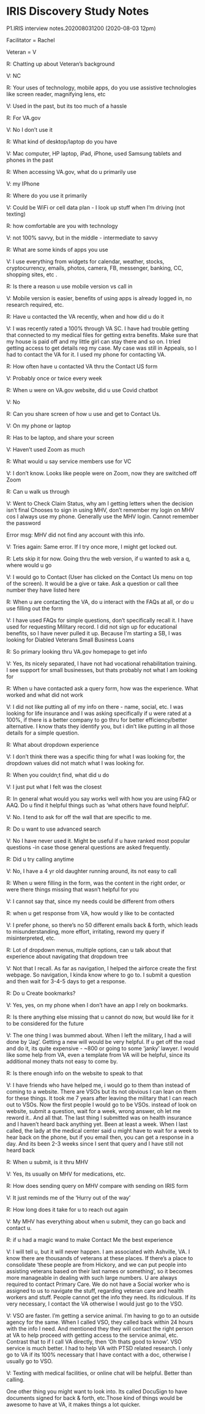 # IRIS Discovery Study Notes

P1.IRIS interview notes.202008031200 (2020-08-03 12pm)

Facilitator = Rachel

Veteran = V

R: Chatting up about Veteran’s background

V: NC

R: Your uses of technology, mobile apps, do you use assistive technologies like screen reader, magnifying lens,  etc

V: Used in the past, but its too much of  a hassle

R: For VA.gov

V: No I don’t use  it

R:  What kind of desktop/laptop do you have

V: Mac computer,  HP laptop, iPad, iPhone, used Samsung tablets and phones in the past

R: When accessing VA.gov, what do u primarily use

V: my IPhone

R: Where do you use it primarily

V: Could be WiFi or cell data plan - I look up stuff when I’m driving (not texting)

R: how comfortable are you with technology

V: not 100% savvy, but in the middle - intermediate to savvy

R: What are some kinds of apps you use

V: I use everything from widgets for  calendar, weather,  stocks, cryptocurrency, emails, photos, camera, FB, messenger, banking,  CC,  shopping sites, etc .

R: Is there a reason u use mobile version vs call in

V: Mobile version is easier, benefits of using apps is already logged in,  no research required, etc.

R: Have u contacted the VA recently,  when and how did u do it

V: I was recently rated a 100% through VA SC. I have had trouble getting that connected to  my medical files for  getting extra benefits. Make  sure that my house is paid off and my little girl can stay there and so on. I tried getting access to get details reg my case. My case was  still in Appeals, so I had to contact the VA for it. I used my phone for contacting VA.

R: How often have u contacted VA thru the Contact US form

V: Probably once or twice every week

R: When u were on VA.gov website, did u use Covid chatbot

V: No

R: Can you share screen of how u use and get to Contact Us.

V: On my phone or laptop

R:  Has to be laptop, and share your screen

V: Haven’t used Zoom as much

R: What would u say service members use for VC

V:  I don’t know. Looks like people were on Zoom, now they are switched off Zoom

R: Can u walk us through

V: Went to Check Claim Status, why am I getting letters when the decision isn’t final
Chooses to sign in using MHV, don’t remember my login on MHV cos I always use my phone. Generally use the MHV login. Cannot remember the password

Error msg: MHV did not find any account with this info.

V: Tries again:
Same error.
If I  try once more, I might get locked out.

R: Lets skip it for now. Going thru the web version, if u wanted to ask a q, where would u go

V: I would go to Contact (User  has clicked on the Contact Us menu on top of the screen). It would be a give or take. Ask a question or  call thee number they have listed here

R: When  u are contacting the VA, do u interact with the FAQs at all, or do u use filling out the form

V: I have used FAQs for simple questions, don’t specifically recall it. I have used for requesting Military record. I did not sign up for educational benefits, so I have never pulled it up. Because I’m starting a SB, I was looking for Diabled Veterans Small Business Loans

R: So primary looking thru VA.gov homepage to get info

V: Yes, its nicely separated, I have not had vocational rehabilitation training. I see support for small businesses, but thats probably not what I am looking for

R: When u have contacted ask a query form, how was the experience. What worked and what did not  work

V: I did not like putting all of my info on there - name,  social, etc. I was looking  for life insurance and I was asking specifically if u were rated  at a 100%, if there is a better company to go thru for better efficiency/better alternative. I know thats they identify you, but i din’t like putting in all those details for a simple question.

R: What about dropdown experience

V:  I don’t think there was a specific thing for  what I was looking for, the dropdown values did not match what I was looking for.

R: When you couldn;t find, what did u do

V: I just put what I felt was the closest

R: In general what would you say works well with how you are using FAQ or AAQ. Do u find it helpful things such as ‘what others have found helpful’.

V: No. I tend to ask for off the wall that are specific to me.

R: Do u want to use advanced search

V: No I  have never used it. Might be useful if u have ranked most popular questions -in case those general questions are asked frequently.

R: Did u try calling anytime

V: No, I have a 4 yr old daughter running around, its not easy to call

R: When u were filling in the form, was the content in the right order, or were there things missing that wasn’t helpful for you

V: I cannot say that, since my needs could be different from others

R: when u get response from VA, how would y like to be contacted

V: I prefer phone, so there’s no 50 different emails back & forth, which leads to misunderstanding, more effort, irritating, reword my query if misinterpreted, etc.

R: Lot of dropdown menus, multiple options, can u talk about that experience about navigating that dropdown tree

V: Not that I recall. As far as navigation, I helped the airforce create the first webpage. So navigation, I kinda know where to go to. I submit a question and then wait for 3-4-5 days to get a response.

R: Do u Create bookmarks?

V: Yes, yes, on my phone when I don’t have an app I rely on bookmarks.

R: Is there anything else missing that u cannot do now, but would like for it to be considered for the future

V: The one thing I was bummed about. When I left the military, I had a will done by ‘Jag’. Getting  a new will would be very helpful. If u get off the road and do it, its quite expensive - ~800 or going to some ‘janky’ lawyer. I would like some help from VA, even a template from VA will be helpful, since its additional money thats not easy to come by.

R: Is there enough info on the website to speak to that

V: I have friends who have helped me, i would go to them than instead of coming to a website. There are VSOs but its not obvious I can lean on them for these things. It took me 7 years after leaving the military that I can reach out to VSOs.
Now the first people I would go to be VSOs. instead of look on website, submit a question, wait for a week, wrong answer, oh let me reword  it..  And all that. The last thing I submitted  was on health insurance and I haven’t heard back anything yet. Been at least a week. When  I last called, the lady at the medical center said u might  have to wait for a week to  hear back on the phone, but if you email then, you can get a response  in a day. And its been 2-3 weeks since I sent that query and I have still not heard back

R: When u submit, is it thru MHV

V: Yes, its usually on MHV for medications, etc.

R: How does sending query on MHV compare with sending on IRIS form

V: It just reminds me of the ‘Hurry out of the way’

R: How long does it take for u to reach out again

V: My MHV has everything about when u submit, they can go back and contact u.

R: if u had a magic wand to make Contact Me  the best experience

V: I will tell u, but it will never happen.  I am associated with  Ashville, VA. I know there are  thousands of veterans at these places. If there’s a place to consolidate ‘these people  are from Hickory, and we can put  people into  assisting veterans based on their last names or something’, so it becomes more manageable in dealing with such large numbers.  U  are always required to contact Primary Care. We do not have a Social  worker who is assigned to us to  navigate the stuff,  regarding veteran care and health workers and stuff. People cannot get the info they need. Its ridiculous. If its very necessary, I contact the VA otherwise I would just go to the  VSO.

V: VSO are faster. I’m getting a service animal. I’m having to go to an outside agency for the same. When I called VSO, they called back within 24 hours with the info I need. And mentioned they they will contact the right person at VA to help proceed with getting access to the service animal, etc.  Contrast that to if I call VA directly, then ‘Oh thats good  to know’.  VSO service is much better. I  had to  help  VA with PTSD related research. I only go to  VA if its 100% necessary that I have contact with a doc, otherwise I usually go to VSO.

V: Texting with medical facilities, or  online  chat will be helpful.  Better than calling.

One other thing you might  want to look  into.  Its called DocuSign to have documents signed for back & forth, etc.Those kind of things would be awesome to have at VA, it  makes things  a lot quicker.
